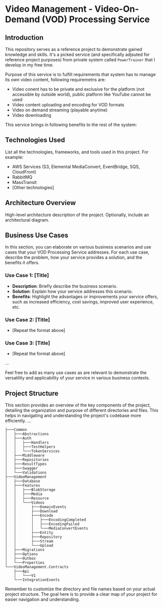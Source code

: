 # Video Management - Video-On-Demand (VOD) Processing Service
## Introduction
This repository serves as a reference project to demonstrate gained knowledge and skills.
It's a picked service (and specifically adjsuted for reference project purposes) from private system called `PowerTrainer` that I develop in my free time. 

Purpose of this service is to fulfill requirements that system has to manage its own video content, following requiremetns are:
- Video conent has to be private and exclusive for the platform (not accessible by outside  world), public platform like YouTube cannot be used
- Video content uploading and encoding for VOD formats
- Video on demand streaming (playable anytime)
- Video downloading

This service brings in following benefits to the rest of the system:

## Technologies Used
List all the technologies, frameworks, and tools used in this project. For example:
- AWS Services (S3, Elemental MediaConvert, EventBridge, SQS, CloudFront)
- RabbitMQ
- MassTransit
- [Other technologies]

## Architecture Overview
High-level architecture description of the project. Optionally, include an architectural diagram.

## Business Use Cases

In this section, you can elaborate on various business scenarios and use cases that your VOD Processing Service addresses. For each use case, describe the problem, how your service provides a solution, and the benefits it offers.

### Use Case 1: [Title]
- **Description**: Briefly describe the business scenario.
- **Solution**: Explain how your service addresses this scenario.
- **Benefits**: Highlight the advantages or improvements your service offers, such as increased efficiency, cost savings, improved user experience, etc.

### Use Case 2: [Title]
- [Repeat the format above]

### Use Case 3: [Title]
- [Repeat the format above]

...

Feel free to add as many use cases as are relevant to demonstrate the versatility and applicability of your service in various business contexts.

## Project Structure

This section provides an overview of the key components of the project, detailing the organization and purpose of different directories and files. This helps in navigating and understanding the project's codebase more efficiently.
...
```
├───Common
│   ├───Abstractions
│   ├───Auth
│   │   ├───Handlers
│   │   ├───TestHelpers
│   │   └───TokenServices
│   ├───Middleware
│   ├───Repositories
│   ├───ResultTypes
│   ├───Swagger
│   └───Validations
├───VideoManagement
│   ├───Database
│   ├───Features
│   │   ├───BlobStorage
│   │   ├───Media
│   │   ├───Resource
│   │   └───Videos
│   │       ├───DomainEvents
│   │       ├───Download
│   │       ├───Encode
│   │       │   ├───EncodingCompleted
│   │       │   ├───EncodingFailed
│   │       │   └───MediaConvertEvents
│   │       ├───Entity
│   │       ├───Repository
│   │       ├───Stream
│   │       └───Upload
│   ├───Migrations
│   ├───Options
│   ├───Outbox
│   └───Properties
└───VideoManagement.Contracts
    ├───Api
    │   └───V1
    └───IntegrationEvents
```

Remember to customize the directory and file names based on your actual project structure. The goal here is to provide a clear map of your project for easier navigation and understanding.

